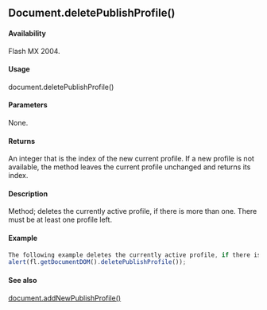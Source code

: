 ## Document.deletePublishProfile()

#### Availability

Flash MX 2004.

#### Usage

document.deletePublishProfile()

#### Parameters

None.

#### Returns

An integer that is the index of the new current profile. If a new profile is not available, the method leaves the current profile unchanged and returns its index.

#### Description

Method; deletes the currently active profile, if there is more than one. There must be at least one profile left.

#### Example

```javascript
The following example deletes the currently active profile, if there is more than one, and displays the index of the new currently active profile:
alert(fl.getDocumentDOM().deletePublishProfile());

```

#### See also

[document.addNewPublishProfile()](../Document_object/documen9.md)
